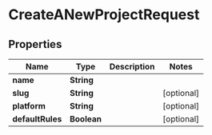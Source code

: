 

# CreateANewProjectRequest


## Properties

| Name | Type | Description | Notes |
|------------ | ------------- | ------------- | -------------|
|**name** | **String** |  |  |
|**slug** | **String** |  |  [optional] |
|**platform** | **String** |  |  [optional] |
|**defaultRules** | **Boolean** |  |  [optional] |



